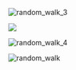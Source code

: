 ![random_walk_3](https://user-images.githubusercontent.com/100161430/156937540-38fa4a49-1c60-4eda-b85a-2230812d7408.png)

<img src="https://user-images.githubusercontent.com/100161430/156935226-f0b7114d-d93c-4f39-a0f3-82028f44bdcb.png">

![random_walk_4](https://user-images.githubusercontent.com/100161430/156936336-ebb2ad93-1870-4f18-96be-3870f2bf55a6.png)

![random_walk](https://user-images.githubusercontent.com/100161430/156937536-dc37d24e-8ed8-4d0c-b314-4e50da08cf0a.png)

